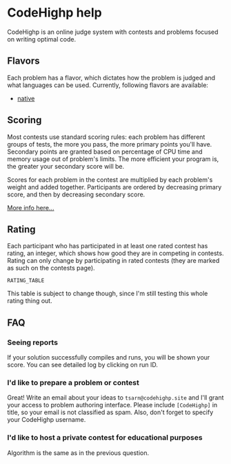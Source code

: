 # CodeHighp help

CodeHighp is an online judge system with contests and problems
focused on writing optimal code.

## Flavors

Each problem has a flavor, which dictates how the
problem is judged and what languages can be used.
Currently, following flavors are available:

 - [native](/help/flavors/native)

## Scoring

Most contests use standard scoring rules: each problem has
different groups of tests, the more you pass, the more primary points you'll have.
Secondary points are granted based on percentage of CPU time and memory usage
out of problem's limits. The more efficient your program is, the greater your
secondary score will be.

Scores for each problem in the contest are multiplied by each problem's weight
and added together. Participants are ordered by decreasing primary score,
and then by decreasing secondary score.

[More info here...](/help/scoring)

## Rating

Each participant who has participated in at least one rated contest
has rating, an integer, which shows how good they are in competing in contests.
Rating can only change by participating in rated contests (they are marked as
such on the contests page).

`RATING_TABLE`

This table is subject to change though, 
since I'm still testing this whole rating thing out.

## FAQ

### Seeing reports

If your solution successfully compiles and runs, you will be shown
your score. You can see detailed log by clicking on run ID.

### I'd like to prepare a problem or contest

Great! Write an email about your ideas to `tsarn@codehighp.site` and
I'll grant your access to problem authoring interface.
Please include `[CodeHighp]` in title, so your email is not classified as spam.
Also, don't forget to specify your CodeHighp username.

### I'd like to host a private contest for educational purposes

Algorithm is the same as in the previous question.
